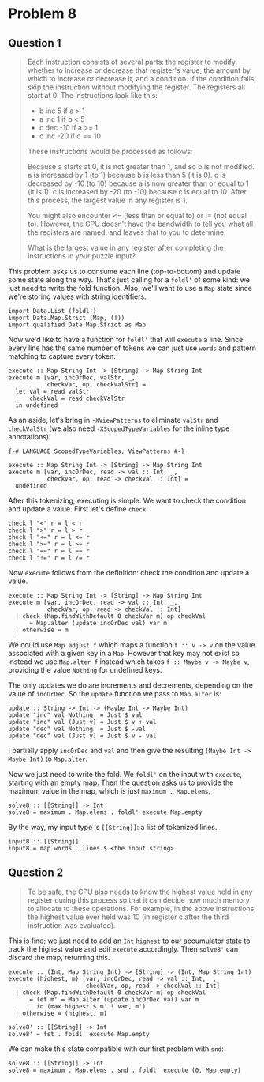 # Problem 8

## Question 1

> Each instruction consists of several parts: the register to modify, whether to increase or decrease that register's value, the amount by which to increase or decrease it, and a condition. If the condition fails, skip the instruction without modifying the register. The registers all start at 0. The instructions look like this:
> 
> - b inc 5 if a > 1
> - a inc 1 if b < 5
> - c dec -10 if a >= 1
> - c inc -20 if c == 10
> 
> These instructions would be processed as follows:
> 
> Because a starts at 0, it is not greater than 1, and so b is not modified.
> a is increased by 1 (to 1) because b is less than 5 (it is 0).
> c is decreased by -10 (to 10) because a is now greater than or equal to 1 (it is 1).
> c is increased by -20 (to -10) because c is equal to 10.
> After this process, the largest value in any register is 1.
> 
> You might also encounter <= (less than or equal to) or != (not equal to). However, the CPU doesn't have the bandwidth to tell you what all the registers are named, and leaves that to you to determine.
> 
> What is the largest value in any register after completing the instructions in your puzzle input?

This problem asks us to consume each line (top-to-bottom) and update some state along the way. That's just calling for a `foldl'` of some kind: we just need to write the fold function. Also, we'll want to use a `Map` state since we're storing values with string identifiers.

    import Data.List (foldl')
    import Data.Map.Strict (Map, (!))
    import qualified Data.Map.Strict as Map

Now we'd like to have a function for `foldl'` that will `execute` a line. Since every line has the same number of tokens we can just use `words` and pattern matching to capture every token:

    execute :: Map String Int -> [String] -> Map String Int
    execute m [var, incOrDec, valStr, _,
               checkVar, op, checkValStr] = 
      let val = read valStr
          checkVal = read checkValStr
      in undefined

As an aside, let's bring in `-XViewPatterns` to eliminate `valStr` and `checkValStr` (we also need `-XScopedTypeVariables` for the inline type annotations):

    {-# LANGUAGE ScopedTypeVariables, ViewPatterns #-}

    execute :: Map String Int -> [String] -> Map String Int
    execute m [var, incOrDec, read -> val :: Int, _,
               checkVar, op, read -> checkVal :: Int] =
      undefined

After this tokenizing, executing is simple. We want to check the condition and update a value. First let's define `check`:

    check l "<" r = l < r
    check l ">" r = l > r
    check l "<=" r = l <= r
    check l ">=" r = l >= r
    check l "==" r = l == r
    check l "!=" r = l /= r

Now `execute` follows from the definition: check the condition and update a value.

    execute :: Map String Int -> [String] -> Map String Int
    execute m [var, incOrDec, read -> val :: Int, _,
               checkVar, op, read -> checkVal :: Int]
      | check (Map.findWithDefault 0 checkVar m) op checkVal
          = Map.alter (update incOrDec val) var m
      | otherwise = m

We could use `Map.adjust f` which maps a function `f :: v -> v` on the value associated with a given key in a `Map`. However that key may not exist so instead we use `Map.alter f` instead which takes `f :: Maybe v -> Maybe v`, providing the value `Nothing` for undefined keys.

The only updates we do are increments and decrements, depending on the value of `incOrDec`. So the `update` function we pass to `Map.alter` is:

    update :: String -> Int -> (Maybe Int -> Maybe Int)
    update "inc" val Nothing  = Just $ val
    update "inc" val (Just v) = Just $ v + val
    update "dec" val Nothing  = Just $ -val
    update "dec" val (Just v) = Just $ v - val

I partially apply `incOrDec` and `val` and then give the resulting `(Maybe Int -> Maybe Int)` to `Map.alter`.

Now we just need to write the fold. We `foldl'` on the input with `execute`, starting with an empty map. Then the question asks us to provide the maximum value in the map, which is just `maximum . Map.elems`.

    solve8 :: [[String]] -> Int
    solve8 = maximum . Map.elems . foldl' execute Map.empty

By the way, my input type is `[[String]]`: a list of tokenized lines.

    input8 :: [[String]]
    input8 = map words . lines $ <the input string>

## Question 2

> To be safe, the CPU also needs to know the highest value held in any register during this process so that it can decide how much memory to allocate to these operations. For example, in the above instructions, the highest value ever held was 10 (in register c after the third instruction was evaluated).

This is fine; we just need to add an `Int` `highest` to our accumulator state to track the highest value and edit `execute` accordingly. Then `solve8'` can discard the map, returning this.


    execute :: (Int, Map String Int) -> [String] -> (Int, Map String Int)
    execute (highest, m) [var, incOrDec, read -> val :: Int, _,
                          checkVar, op, read -> checkVal :: Int]
      | check (Map.findWithDefault 0 checkVar m) op checkVal
          = let m' = Map.alter (update incOrDec val) var m
            in (max highest $ m' ! var, m')
      | otherwise = (highest, m)

    solve8' :: [[String]] -> Int
    solve8' = fst . foldl' execute Map.empty

We can make this state compatible with our first problem with `snd`:

    solve8 :: [[String]] -> Int
    solve8 = maximum . Map.elems . snd . foldl' execute (0, Map.empty)